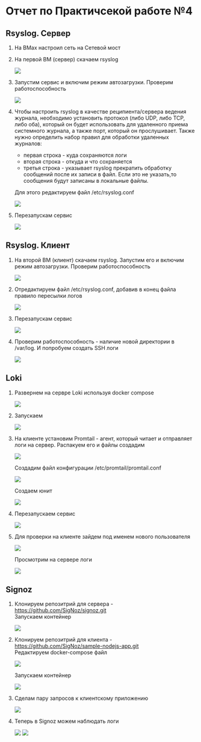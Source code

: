 # Отчет по Практичсекой работе №4
## Rsyslog. Сервер
1. На ВМах настроил сеть на Сетевой мост
2. На первой ВМ (сервер) скачаем rsyslog

   ![](https://github.com/timMong/MIREA_TOIB_2023/blob/main/Practice_4/images/1.png)
   
3. Запустим сервис и включим режим автозагрузки. Проверим работоспособность

   ![](https://github.com/timMong/MIREA_TOIB_2023/blob/main/Practice_4/images/2.png)
   
4. Чтобы настроить rsyslog в качестве реципиента/сервера ведения журнала, необходимо установить протокол (либо UDP, либо TCP,   либо оба), который он будет использовать для удаленного приема системного журнала, а         также   порт, который он прослушивает. Также нужно определить набор правил для обработки удаленных журналов:
    - первая строка - куда сохраняются логи
    - вторая строка - откуда и что сохраняется
    - третья строка - указывает rsyslog прекратить обработку сообщений после их записи в файл. Если это не указать,то сообщения будут записаны в локальные файлы.
  
   Для этого редактируем файл /etc/rsyslog.conf
   
   ![](https://github.com/timMong/MIREA_TOIB_2023/blob/main/Practice_4/images/3.png)
   
5. Перезапускам сервис

   ![](https://github.com/timMong/MIREA_TOIB_2023/blob/main/Practice_4/images/4.png)

## Rsyslog. Клиент
1. На второй ВМ (клиент) скачаем rsyslog. Запустим его и включим режим автозагрузки. Проверим работоспособность
   
   ![](https://github.com/timMong/MIREA_TOIB_2023/blob/main/Practice_4/images/5.png)
   
2. Отредактируем файл /etc/rsyslog.conf, добавив в конец файла правило пересылки логов
   
   ![](https://github.com/timMong/MIREA_TOIB_2023/blob/main/Practice_4/images/6.png)
   
3. Перезапускам сервис

   ![](https://github.com/timMong/MIREA_TOIB_2023/blob/main/Practice_4/images/7.png)
   
4. Проверим работоспособность - наличие новой директории в /var/log. И попробуем создать SSH логи

   ![](https://github.com/timMong/MIREA_TOIB_2023/blob/main/Practice_4/images/8.png)

## Loki
1. Развернем на сервре Loki используя docker compose
   
   ![](https://github.com/timMong/MIREA_TOIB_2023/blob/main/Practice_4/images/9.png)
   
2. Запускаем
   
   ![](https://github.com/timMong/MIREA_TOIB_2023/blob/main/Practice_4/images/10.png)
   
3. На клиенте установим Promtail - агент, который читает и отправляет логи на сервер. Распакуем его и файлы создадим
   
   ![](https://github.com/timMong/MIREA_TOIB_2023/blob/main/Practice_4/images/11.png)
   
   Создадим файл конфигурации /etc/promtail/promtail.conf
   
   ![](https://github.com/timMong/MIREA_TOIB_2023/blob/main/Practice_4/images/12.png)
   
   Создаем юнит
   
   ![](https://github.com/timMong/MIREA_TOIB_2023/blob/main/Practice_4/images/13.png)
   
4. Перезапускаем сервис
   
   ![](https://github.com/timMong/MIREA_TOIB_2023/blob/main/Practice_4/images/14.png)
   
5. Для проверки на клиенте зайдем под именем нового пользователя
    
   ![](https://github.com/timMong/MIREA_TOIB_2023/blob/main/Practice_4/images/15.png)
   
   Просмотрим на сервере логи

   ![](https://github.com/timMong/MIREA_TOIB_2023/blob/main/Practice_4/images/16.png)

## Signoz
1. Клонируем репозитрий для сервера - https://github.com/SigNoz/signoz.git<BR>
   Запускаем контейнер
   
   ![](https://github.com/timMong/MIREA_TOIB_2023/blob/main/Practice_4/images/17.png)
   
2. Клонируем репозитрий для клиента - https://github.com/SigNoz/sample-nodejs-app.git<BR>
   Редактируем docker-compose файл
   
   ![](https://github.com/timMong/MIREA_TOIB_2023/blob/main/Practice_4/images/18.1.png)
   
   Запускаем контейнер
   
   ![](https://github.com/timMong/MIREA_TOIB_2023/blob/main/Practice_4/images/18.png)
   
3. Сделам пару запросов к клиентскому приложению
   
   ![](https://github.com/timMong/MIREA_TOIB_2023/blob/main/Practice_4/images/19.png)
   
4. Теперь в Signoz можем наблюдать логи
   
   ![](https://github.com/timMong/MIREA_TOIB_2023/blob/main/Practice_4/images/20.png)
   ![](https://github.com/timMong/MIREA_TOIB_2023/blob/main/Practice_4/images/21.png)







   
